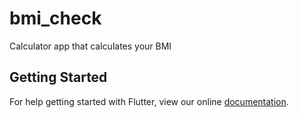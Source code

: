 # bmi_check

Calculator app that calculates your BMI

## Getting Started

For help getting started with Flutter, view our online
[documentation](https://flutter.io/).

